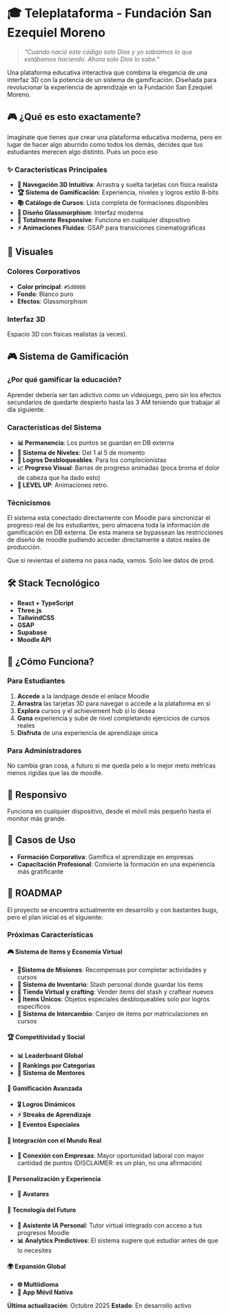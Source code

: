 # 🎓 Teleplataforma - Fundación San Ezequiel Moreno

> *"Cuando nació este código solo Dios y yo sabíamos lo que estábamos haciendo. Ahora solo Dios lo sabe."*

Una plataforma educativa interactiva que combina la elegancia de una interfaz 3D con la potencia de un sistema de gamificación. Diseñada para revolucionar la experiencia de aprendizaje en la Fundación San Ezequiel Moreno.

## 🎮 ¿Qué es esto exactamente?

Imagínate que tienes que crear una plataforma educativa moderna, pero en lugar de hacer algo aburrido como todos los demás, decides que tus estudiantes merecen algo distinto. Pues un poco eso

### ✨ Características Principales

- **🎯 Navegación 3D Intuitiva**: Arrastra y suelta tarjetas con física realista
- **🏆 Sistema de Gamificación**: Experiencia, niveles y logros estilo 8-bits
- **📚 Catálogo de Cursos**: Lista completa de formaciones disponibles
- **🎨 Diseño Glassmorphism**: Interfaz moderna
- **📱 Totalmente Responsive**: Funciona en cualquier dispositivo
- **⚡ Animaciones Fluidas**: GSAP para transiciones cinematográficas

## 🎨 Visuales

### Colores Corporativos
- **Color principal**: `#5d0008`
- **Fondo**: Blanco puro 
- **Efectos**: Glassmorphism 

### Interfaz 3D
Espacio 3D con físicas realistas (a veces). 

## 🎮 Sistema de Gamificación



### ¿Por qué gamificar la educación?

Aprender debería ser tan adictivo como un videojuego, pero sin los efectos secundarios de quedarte despierto hasta las 3 AM teniendo que trabajar al día siguiente.

### Características del Sistema

- **📊 Permanencia**: Los puntos se guardan en DB externa 
- **🏅 Sistema de Niveles**: Del 1 al 5 de momento
- **🎯 Logros Desbloqueables**: Para los complecionistas
- **📈 Progreso Visual**: Barras de progreso animadas (poca broma el dolor de cabeza que ha dado esto)
- **🎊 LEVEL UP**: Animaciones retro.

### Técnicismos

El sistema esta conectado directamente con Moodle para sincronizar el progreso real de los estudiantes, pero almacena toda la información de gamificación en DB externa. De esta manera se bypassean las restricciones de diseño de moodle pudiendo acceder directamente a datos reales de producción.

Que si revientas el sistema no pasa nada, vamos. Solo lee datos de prod.

## 🛠️ Stack Tecnológico

- **React + TypeScript**
- **Three.js**
- **TailwindCSS**
- **GSAP**
- **Supabase**
- **Moodle API**

## 🚀 ¿Cómo Funciona?

### Para Estudiantes
1. **Accede** a la landpage desde el enlace Moodle
2. **Arrastra** las tarjetas 3D para navegar o accede a la plataforma en si
3. **Explora** cursos y el achievement hub si lo desea
4. **Gana** experiencia y sube de nivel completando ejercicios de cursos reales
5. **Disfruta** de una experiencia de aprendizaje única

### Para Administradores

No cambia gran cosa, a futuro si me queda pelo a lo mejor meto métricas menos rígidas que las de moodle.

## 📱 Responsivo

Funciona en cualquier dispositivo, desde el móvil más pequeño hasta el monitor más grande. 

## 🎯 Casos de Uso

- **Formación Corporativa**: Gamifica el aprendizaje en empresas
- **Capacitación Profesional**: Convierte la formación en una experiencia más gratificante

## 🔮 ROADMAP

El proyecto se encuentra actualmente en desarrollo y con bastantes bugs, pero el plan inicial es el siguiente:

### Próximas Características

#### 🎮 Sistema de Items y Economía Virtual
- **🎲Sistema de Misiones**: Recompensas por completar actividades y cursos
- **🎒 Sistema de Inventario**: Stash personal donde guardar los items
- **🏪 Tienda Virtual y crafting**: Vender items del stash y craftear nuevos
- **💎 Items Únicos**: Objetos especiales desbloqueables solo por logros específicos
- **🔄 Sistema de Intercambio**: Canjeo de items por matriculaciones en cursos

#### 🏆 Competitividad y Social
- **📊 Leaderboard Global**
- **👥 Rankings por Categorías**
- **🤝 Sistema de Mentores**

#### 🎯 Gamificación Avanzada
- **🎖️ Logros Dinámicos**
- **⚡ Streaks de Aprendizaje**
- **🎪 Eventos Especiales**

#### 🔄 Integración con el Mundo Real 
- **🏢 Conexión con Empresas**: Mayor oportunidad laboral con mayor cantidad de puntos (DISCLAIMER: es un plan, no una afirmación)

#### 🎨 Personalización y Experiencia
- **👤 Avatares**

#### 🤖 Tecnología del Futuro
- **🤖 Asistente IA Personal**: Tutor virtual integrado con acceso a tus progresos Moodle
- **📊 Analytics Predictivos**: El sistema sugiere qué estudiar antes de que lo necesites

#### 🌍 Expansión Global
- **🌐 Multiidioma**
- **📱 App Móvil Nativa**




**Última actualización**: Octubre 2025
**Estado**: En desarrollo activo
